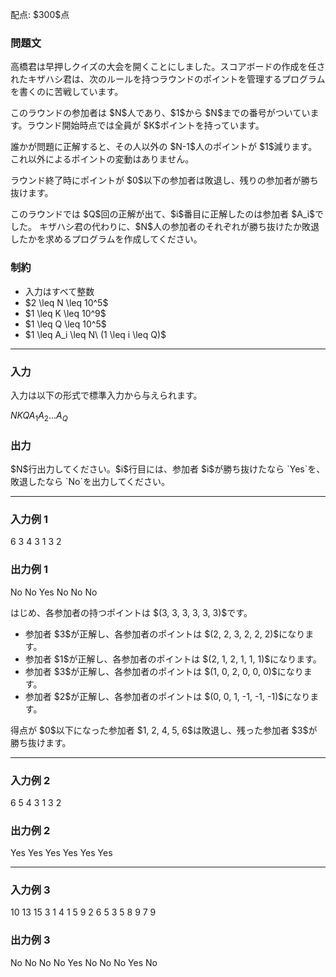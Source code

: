 
<div>

<span>

<span>

<p>
配点: $300$点
</p>

<div>

<section>

### **問題文**

<p>
高橋君は早押しクイズの大会を開くことにしました。スコアボードの作成を任されたキザハシ君は、次のルールを持つラウンドのポイントを管理するプログラムを書くのに苦戦しています。
</p>

<p>
このラウンドの参加者は $N$人であり、$1$から $N$までの番号がついています。ラウンド開始時点では全員が $K$ポイントを持っています。
</p>

<p>
誰かが問題に正解すると、その人以外の $N-1$人のポイントが $1$減ります。これ以外によるポイントの変動はありません。
</p>

<p>
ラウンド終了時にポイントが $0$以下の参加者は敗退し、残りの参加者が勝ち抜けます。
</p>

<p>
このラウンドでは $Q$回の正解が出て、$i$番目に正解したのは参加者 $A_i$でした。
キザハシ君の代わりに、$N$人の参加者のそれぞれが勝ち抜けたか敗退したかを求めるプログラムを作成してください。
</p>

</section>

</div>

<div>

<section>

### **制約**

<ul>

<li>
入力はすべて整数
</li>

<li>
$2 \leq N \leq 10^5$
</li>

<li>
$1 \leq K \leq 10^9$
</li>

<li>
$1 \leq Q \leq 10^5$
</li>

<li>
$1 \leq A_i \leq N\ (1 \leq i \leq Q)$
</li>

</ul>

</section>

</div>

---

<div>

<div>

<section>

### **入力**

<p>
入力は以下の形式で標準入力から与えられます。
</p>

<div>

$N$$K$$Q$$A_1$$A_2$$.$$.$$.$$A_Q$
</div>

</section>

</div>

<div>

<section>

### **出力**

<p>
$N$行出力してください。$i$行目には、参加者 $i$が勝ち抜けたなら `Yes`を、敗退したなら `No`を出力してください。
</p>

</section>

</div>

</div>

---

<div>

<section>

### **入力例 1**

<div>

6 3 4
3
1
3
2

</div>

</section>

</div>

<div>

<section>

### **出力例 1**

<div>

No
No
Yes
No
No
No

</div>

<p>
はじめ、各参加者の持つポイントは $(3, 3, 3, 3, 3, 3)$です。
</p>

<ul>

<li>
参加者 $3$が正解し、各参加者のポイントは $(2, 2, 3, 2, 2, 2)$になります。
</li>

<li>
参加者 $1$が正解し、各参加者のポイントは $(2, 1, 2, 1, 1, 1)$になります。
</li>

<li>
参加者 $3$が正解し、各参加者のポイントは $(1, 0, 2, 0, 0, 0)$になります。
</li>

<li>
参加者 $2$が正解し、各参加者のポイントは $(0, 0, 1, -1, -1, -1)$になります。
</li>

</ul>

<p>
得点が $0$以下になった参加者 $1, 2, 4, 5, 6$は敗退し、残った参加者 $3$が勝ち抜けます。
</p>

</section>

</div>

---

<div>

<section>

### **入力例 2**

<div>

6 5 4
3
1
3
2

</div>

</section>

</div>

<div>

<section>

### **出力例 2**

<div>

Yes
Yes
Yes
Yes
Yes
Yes

</div>

</section>

</div>

---

<div>

<section>

### **入力例 3**

<div>

10 13 15
3
1
4
1
5
9
2
6
5
3
5
8
9
7
9

</div>

</section>

</div>

<div>

<section>

### **出力例 3**

<div>

No
No
No
No
Yes
No
No
No
Yes
No

</div>

</section>

</div>

</span>

</span>

</div>
